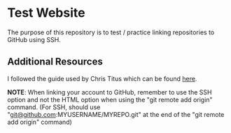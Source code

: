 # Test Website
The purpose of this repository is to test / practice linking repositories to GitHub using SSH.

## Additional Resources
I followed the guide used by Chris Titus which can be found [here](https://christitus.com/ssh-github/).

**NOTE**: When linking your account to GitHub, remember to use the SSH option and not the HTML option when using the "git remote add origin" command. (For SSH, should use "git@github.com:MYUSERNAME/MYREPO.git" at the end of the "git remote add origin" command)